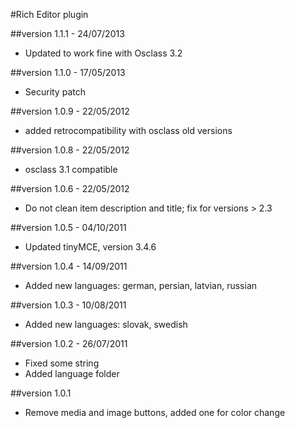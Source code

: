#Rich Editor plugin

##version 1.1.1 - 24/07/2013

* Updated to work fine with Osclass 3.2

##version 1.1.0 - 17/05/2013

* Security patch

##version 1.0.9 - 22/05/2012

* added retrocompatibility with osclass old versions

##version 1.0.8 - 22/05/2012

* osclass 3.1 compatible

##version 1.0.6 - 22/05/2012

* Do not clean item description and title; fix for versions > 2.3

##version 1.0.5 - 04/10/2011

* Updated tinyMCE, version 3.4.6

##version 1.0.4 - 14/09/2011

* Added new languages: german, persian, latvian, russian

##version 1.0.3 - 10/08/2011

* Added new languages: slovak, swedish

##version 1.0.2 - 26/07/2011

* Fixed some string
* Added language folder

##version 1.0.1

* Remove media and image buttons, added one for color change
